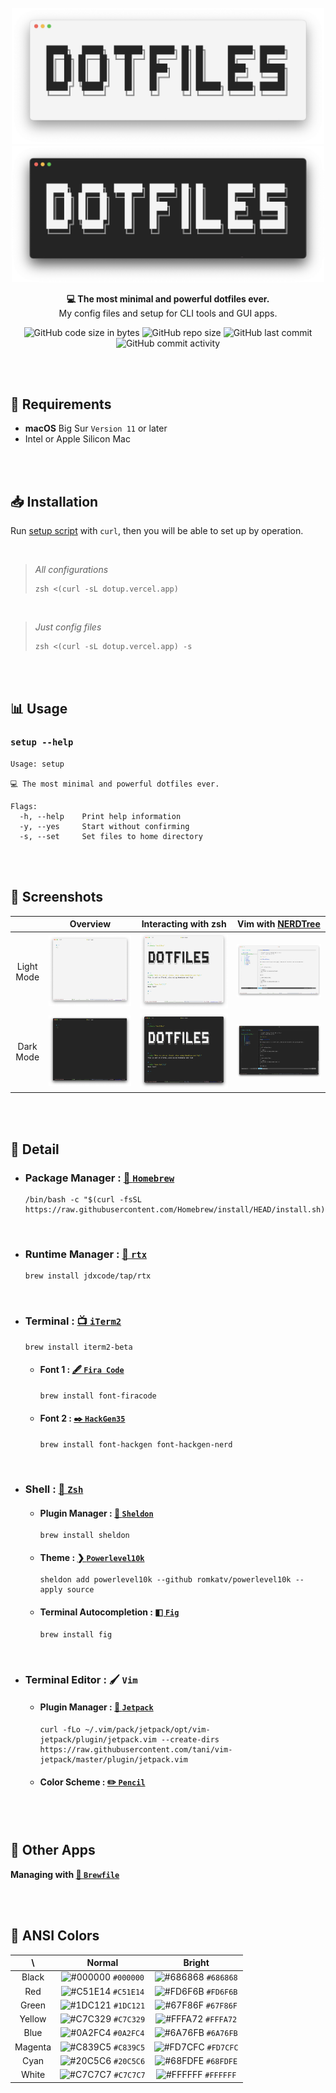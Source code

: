 <br />

<div align="center">
  <img width=500px src="https://raw.githubusercontent.com/5ouma/dotfiles/HEAD/images/header/header-light.png#gh-light-mode-only" alt="DOTFILES - light" />
  <img width=500px src="https://raw.githubusercontent.com/5ouma/dotfiles/HEAD/images/header/header-dark.png#gh-dark-mode-only" alt="DOTFILES - dark" />

**💻 The most minimal and powerful dotfiles ever.** <br />
My config files and setup for CLI tools and GUI apps.

![GitHub code size in bytes](https://img.shields.io/github/languages/code-size/5ouma/dotfiles?style=flat-square)
![GitHub repo size](https://img.shields.io/github/repo-size/5ouma/dotfiles?style=flat-square)
![GitHub last commit](https://img.shields.io/github/last-commit/5ouma/dotfiles?style=flat-square)
![GitHub commit activity](https://img.shields.io/github/commit-activity/m/5ouma/dotfiles?style=flat-square)

</div>

<br /><br />

## 🔐 Requirements

- **macOS** Big Sur `Version 11` or later
- Intel or Apple Silicon Mac

<br /><br />

## 📥 Installation

Run [setup script](setup) with `curl`, then you will be able to set up by operation.

<br />

> _All configurations_
>
> ```shell
> zsh <(curl -sL dotup.vercel.app)
> ```

<br />

> _Just config files_
>
> ```shell
> zsh <(curl -sL dotup.vercel.app) -s
> ```

<br /><br />

## 📊 Usage

### `setup --help`

```
Usage: setup

💻 The most minimal and powerful dotfiles ever.

Flags:
  -h, --help    Print help information
  -y, --yes     Start without confirming
  -s, --set     Set files to home directory
```

<br /><br />

## 🌄 Screenshots

|            |                                                         Overview                                                         |                                                   Interacting with zsh                                                   | Vim with [NERDTree](https://github.com/preservim/nerdtree)                                                               |
| :--------: | :----------------------------------------------------------------------------------------------------------------------: | :----------------------------------------------------------------------------------------------------------------------: | ------------------------------------------------------------------------------------------------------------------------ |
| Light Mode | ![Screenshot 1 - Light](https://raw.githubusercontent.com/5ouma/dotfiles/HEAD/images/screenshots/light/screenshot-1.png) | ![Screenshot 2 - Light](https://raw.githubusercontent.com/5ouma/dotfiles/HEAD/images/screenshots/light/screenshot-2.png) | ![Screenshot 3 - Light](https://raw.githubusercontent.com/5ouma/dotfiles/HEAD/images/screenshots/light/screenshot-3.png) |
| Dark Mode  |  ![Screenshot 1 - Dark](https://raw.githubusercontent.com/5ouma/dotfiles/HEAD/images/screenshots/dark/screenshot-1.png)  |  ![Screenshot 2 - Dark](https://raw.githubusercontent.com/5ouma/dotfiles/HEAD/images/screenshots/dark/screenshot-2.png)  | ![Screenshot 3 - Dark](https://raw.githubusercontent.com/5ouma/dotfiles/HEAD/images/screenshots/dark/screenshot-3.png)   |

<br /><br />

## 📝 Detail

- ### Package Manager : [🍺 `Homebrew`](https://brew.sh)
  ```shell
  /bin/bash -c "$(curl -fsSL https://raw.githubusercontent.com/Homebrew/install/HEAD/install.sh)"
  ```

<br />

- ### Runtime Manager : [📼 `rtx`](https://github.com/jdxcode/rtx)
  ```shell
  brew install jdxcode/tap/rtx
  ```

<br />

- ### Terminal : [📺 `iTerm2`](https://iterm2.com)

  ```shell
  brew install iterm2-beta
  ```

  - #### Font 1 : [🖋 `Fira Code`](https://github.com/tonsky/FiraCode)

    ```shell
    brew install font-firacode
    ```

  - #### Font 2 : [✒️ `HackGen35`](https://github.com/yuru7/hackgen)
    ```shell
    brew install font-hackgen font-hackgen-nerd
    ```

<br />

- ### Shell : [🐚 `Zsh`](https://zsh.org)

  - #### Plugin Manager : [🔌 `Sheldon`](https://github.com/rossmacarthur/sheldon)

    ```shell
    brew install sheldon
    ```

  - #### Theme : [❯ `Powerlevel10k`](https://github.com/romkatv/powerlevel10k)

    ```shell
    sheldon add powerlevel10k --github romkatv/powerlevel10k --apply source
    ```

  - #### Terminal Autocompletion : [◧ `Fig`](https://fig.io)

    ```shell
    brew install fig
    ```

<br />

- ### Terminal Editor : 🖌 `Vim`

  - #### Plugin Manager : [🚀 `Jetpack`](https://github.com/tani/vim-jetpack)

    ```shell
    curl -fLo ~/.vim/pack/jetpack/opt/vim-jetpack/plugin/jetpack.vim --create-dirs https://raw.githubusercontent.com/tani/vim-jetpack/master/plugin/jetpack.vim
    ```

  - #### Color Scheme : [✏️ `Pencil`](https://github.com/preservim/vim-colors-pencil)

<br /><br />

## 📲 Other Apps

**Managing with [🍺 `Brewfile`](datas/Brewfile)**

<br /><br />

## 🎨 ANSI Colors

|   \     |                                 Normal                                 |                                 Bright                                 |
| :-----: | :--------------------------------------------------------------------: | :--------------------------------------------------------------------: |
|  Black  | ![#000000](https://via.placeholder.com/15/000000/000000.png) `#000000` | ![#686868](https://via.placeholder.com/15/686868/686868.png) `#686868` |
|   Red   | ![#C51E14](https://via.placeholder.com/15/C51E14/C51E14.png) `#C51E14` | ![#FD6F6B](https://via.placeholder.com/15/FD6F6B/FD6F6B.png) `#FD6F6B` |
|  Green  | ![#1DC121](https://via.placeholder.com/15/1DC121/1DC121.png) `#1DC121` | ![#67F86F](https://via.placeholder.com/15/67F86F/67F86F.png) `#67F86F` |
| Yellow  | ![#C7C329](https://via.placeholder.com/15/C7C329/C7C329.png) `#C7C329` | ![#FFFA72](https://via.placeholder.com/15/FFFA72/FFFA72.png) `#FFFA72` |
|  Blue   | ![#0A2FC4](https://via.placeholder.com/15/0A2FC4/0A2FC4.png) `#0A2FC4` | ![#6A76FB](https://via.placeholder.com/15/6A76FB/6A76FB.png) `#6A76FB` |
| Magenta | ![#C839C5](https://via.placeholder.com/15/C839C5/C839C5.png) `#C839C5` | ![#FD7CFC](https://via.placeholder.com/15/FD7CFC/FD7CFC.png) `#FD7CFC` |
|  Cyan   | ![#20C5C6](https://via.placeholder.com/15/20C5C6/20C5C6.png) `#20C5C6` | ![#68FDFE](https://via.placeholder.com/15/68FDFE/68FDFE.png) `#68FDFE` |
|  White  | ![#C7C7C7](https://via.placeholder.com/15/C7C7C7/C7C7C7.png) `#C7C7C7` | ![#FFFFFF](https://via.placeholder.com/15/FFFFFF/FFFFFF.png) `#FFFFFF` |
